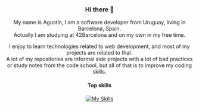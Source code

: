 <div align='center'>
  <h3>Hi there 👋</h3>

  My name is Agustín, I am a software developer from Uruguay, living in Barcelona, ​​Spain.<br>
Actually I am studying at 42Barcelona and on my own in my free time.

I enjoy to learn technologies related to web development, and most of my projects are related to that.<br>
A lot of my repositories are informal side projects with a lot of bad practices or study notes
from the code school, but all of that is to improve my coding skills.

#### Top skills
[![My Skills](https://skillicons.dev/icons?perline=3&i=c,js,ts,nextjs,nodejs,express,mongodb,mysql,redis)](https://skillicons.dev)
</div>
